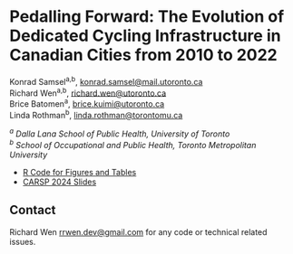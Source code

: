 # Pedalling Forward: The Evolution of Dedicated Cycling Infrastructure in Canadian Cities from 2010 to 2022

Konrad Samsel<sup>a,b</sup>, <konrad.samsel@mail.utoronto.ca>  
Richard Wen<sup>a,b</sup>, <richard.wen@utoronto.ca>  
Brice Batomen<sup>a</sup>, <brice.kuimi@utoronto.ca>  
Linda Rothman<sup>b</sup>, <linda.rothman@torontomu.ca>  

*<sup>a</sup> Dalla Lana School of Public Health, University of Toronto*  
*<sup>b</sup> School of Occupational and Public Health, Toronto Metropolitan University*

* [R Code for Figures and Tables](https://rrwen.github.io/recovr-infracycle/)
* [CARSP 2024 Slides](https://github.com/rrwen/recovr-infracycle/blob/main/slides/wen-etal-2024-carsp-infracycle.pptx)

## Contact

Richard Wen <rrwen.dev@gmail.com> for any code or technical related issues.
